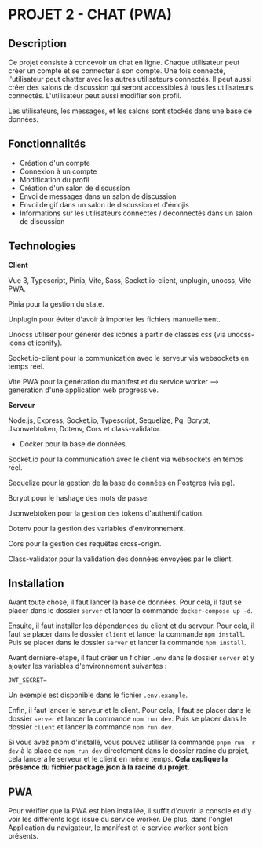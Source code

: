 # PROJET 2 - CHAT (PWA)

## Description

Ce projet consiste à concevoir un chat en ligne. Chaque utilisateur peut créer un compte et se connecter à son compte. Une fois connecté, l'utilisateur peut chatter avec les autres utilisateurs connectés. Il peut aussi créer des salons de discussion qui seront accessibles à tous les utilisateurs connectés.
L'utilisateur peut aussi modifier son profil.

Les utilisateurs, les messages, et les salons sont stockés dans une base de données.

## Fonctionnalités

* Création d'un compte
* Connexion à un compte
* Modification du profil
* Création d'un salon de discussion
* Envoi de messages dans un salon de discussion
* Envoi de gif dans un salon de discussion et d'émojis
* Informations sur les utilisateurs connectés / déconnectés dans un salon de discussion

## Technologies

**Client**

Vue 3, Typescript, Pinia, Vite, Sass, Socket.io-client, unplugin, unocss, Vite PWA.

Pinia pour la gestion du state.

Unplugin pour éviter d'avoir à importer les fichiers manuellement.

Unocss utiliser pour générer des icônes à partir de classes css (via unocss-icons et iconify).

Socket.io-client pour la communication avec le serveur via websockets en temps réel.

Vite PWA pour la génération du manifest et du service worker --> generation d'une application web progressive.

**Serveur**

Node.js, Express, Socket.io, Typescript, Sequelize, Pg, Bcrypt, Jsonwebtoken, Dotenv, Cors et class-validator.

+ Docker pour la base de données.

Socket.io pour la communication avec le client via websockets en temps réel.

Sequelize pour la gestion de la base de données en Postgres (via pg).

Bcrypt pour le hashage des mots de passe.

Jsonwebtoken pour la gestion des tokens d'authentification.

Dotenv pour la gestion des variables d'environnement.

Cors pour la gestion des requêtes cross-origin.

Class-validator pour la validation des données envoyées par le client.


## Installation

Avant toute chose, il faut lancer la base de données. Pour cela, il faut se placer dans le dossier `server` et lancer la commande `docker-compose up -d`.

Ensuite, il faut installer les dépendances du client et du serveur. Pour cela, il faut se placer dans le dossier `client` et lancer la commande `npm install`. Puis se placer dans le dossier `server` et lancer la commande `npm install`.

Avant derniere-etape, il faut créer un fichier `.env` dans le dossier `server` et y ajouter les variables d'environnement suivantes :

```
JWT_SECRET=
```

Un exemple est disponible dans le fichier `.env.example`.

Enfin, il faut lancer le serveur et le client. Pour cela, il faut se placer dans le dossier `server` et lancer la commande `npm run dev`. Puis se placer dans le dossier `client` et lancer la commande `npm run dev`.

Si vous avez pnpm d'installé, vous pouvez utiliser la commande `pnpm run -r dev` à la place de `npm run dev` directement dans le dossier racine du projet, cela lancera le serveur et le client en même temps.
**Cela explique la présence du fichier package.json à la racine du projet.**

## PWA

Pour vérifier que la PWA est bien installée, il suffit d'ouvrir la console et d'y voir les différents logs issue du service worker.
De plus, dans l'onglet Application du navigateur, le manifest et le service worker sont bien présents.





